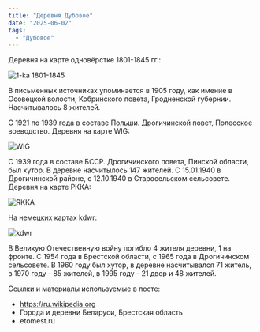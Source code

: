 ```yaml
---
title: "Деревня Дубовое"
date: "2025-06-02"
tags: 
  - "Дубовое"
---
```


Деревня на карте одновёрстке 1801-1845 гг.:

![1-ka 1801-1845](https://github.com/user-attachments/assets/a11ab978-6f48-4e22-aaad-1e099f714b9e)

В письменных источниках упоминается в 1905 году, как имение в Осовецкой волости, Кобринского повета, Гродненской губернии. Насчитывалось 8 жителей. 

C 1921 по 1939 года в составе Польши. Дрогичинской повет, Полесское воеводство.
Деревня на карте WIG:

![WIG](https://github.com/user-attachments/assets/7e3bb6b5-bddc-47ef-b9af-a5f996621389)

С 1939 года в составе БССР. Дрогичинского повета, Пинской области, был хутор. В деревне насчитылось 147 жителей. С 15.01.1940 в Дрогичинской районе, с 12.10.1940 в Старосельском сельсовете. Деревня на карте РККА:

![RKKA](https://github.com/user-attachments/assets/5cde4117-eb75-45ed-85a3-33a1a45d350b)

На немецких картах kdwr:

![kdwr](https://github.com/user-attachments/assets/f12a62f7-f628-469a-a71d-9281c4cbf6d5)

В Великую Отечественную войну погибло 4 жителя деревни, 1 на фронте. С 1954 года в Брестской области, с 1965 года в Дрогичинском сельсовете. В 1960 году был хутор, в деревне насчитывался 71 житель, в 1970 году - 85 жителей, в 1995 году - 21 двор и 48 жителей.

Ссылки и материалы используемые в посте:
- https://ru.wikipedia.org
- Города и деревни Беларуси, Брестская область
- etomest.ru
